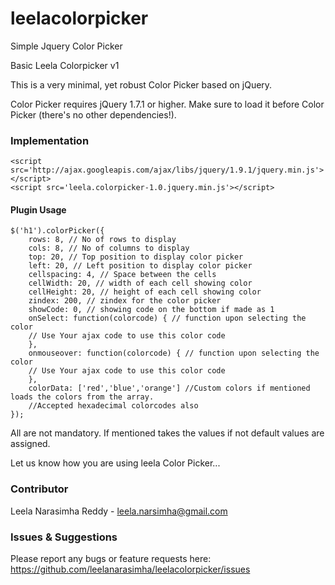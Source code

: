 leelacolorpicker
================

Simple Jquery Color Picker

Basic Leela Colorpicker v1

This is a very minimal, yet robust Color Picker based on jQuery.

Color Picker requires jQuery 1.7.1 or higher. 
Make sure to load it before Color Picker (there's no other dependencies!).

### Implementation

	<script src='http://ajax.googleapis.com/ajax/libs/jquery/1.9.1/jquery.min.js'></script>
	<script src='leela.colorpicker-1.0.jquery.min.js'></script>
	

#### Plugin Usage

	$('h1').colorPicker({
  		rows: 8, // No of rows to display
		cols: 8, // No of columns to display
		top: 20, // Top position to display color picker
		left: 20, // Left position to display color picker
		cellspacing: 4, // Space between the cells 
		cellWidth: 20, // width of each cell showing color
		cellHeight: 20, // height of each cell showing color
		zindex: 200, // zindex for the color picker
		showCode: 0, // showing code on the bottom if made as 1
		onSelect: function(colorcode) { // function upon selecting the color
		// Use Your ajax code to use this color code
		},
		onmouseover: function(colorcode) { // function upon selecting the color
		// Use Your ajax code to use this color code
		},
		colorData: ['red','blue','orange'] //Custom colors if mentioned loads the colors from the array. 
		//Accepted hexadecimal colorcodes also
	});

All are not mandatory. If mentioned takes the values if not default values are assigned.

Let us know how you are using leela Color Picker...

### Contributor
Leela Narasimha Reddy - leela.narsimha@gmail.com

### Issues & Suggestions

Please report any bugs or feature requests here: https://github.com/leelanarasimha/leelacolorpicker/issues
